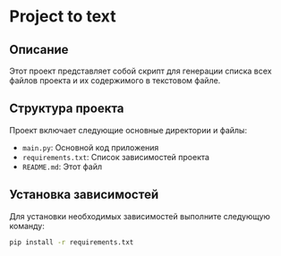 # Project to text

## Описание

Этот проект представляет собой скрипт для генерации списка всех файлов проекта и их содержимого в текстовом файле.

## Структура проекта

Проект включает следующие основные директории и файлы:

- `main.py`: Основной код приложения
- `requirements.txt`: Список зависимостей проекта
- `README.md`: Этот файл

## Установка зависимостей

Для установки необходимых зависимостей выполните следующую команду:

```bash
pip install -r requirements.txt
